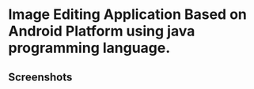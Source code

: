 # Image Editing Application Based on Android Platform using java programming language.

## Screenshots
<img src = "https://github.com/Nbtrien/EditorImage/blob/master/img/Screenshot%202023-08-25%20102151.png" alt = ""/>
<img src = "https://github.com/Nbtrien/EditorImage/blob/master/img/Screenshot%202023-08-25%20101712.png" alt = ""/>
<img src = "https://github.com/Nbtrien/EditorImage/blob/master/img/Screenshot%202023-08-25%20101921.png" alt = ""/>
<img src = "https://github.com/Nbtrien/EditorImage/blob/master/img/Screenshot%202023-08-25%20102021.png" alt = ""/>
<img src = "https://github.com/Nbtrien/EditorImage/blob/master/img/Screenshot%202023-08-25%20102113.png" alt = ""/>
<img src = "https://github.com/Nbtrien/EditorImage/blob/master/img/Screenshot%202023-08-25%20101851.png" alt = ""/>
